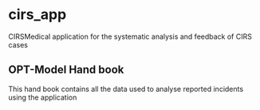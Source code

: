 # cirs_app

CIRSMedical application for the systematic analysis and feedback of CIRS cases

## OPT-Model Hand book
This hand book contains all the data used to analyse reported incidents using the application


